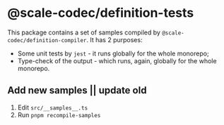 # @scale-codec/definition-tests

This package contains a set of samples compiled by `@scale-codec/definition-compiler`. It has 2 purposes:

-   Some unit tests by `jest` - it runs globally for the whole monorepo;
-   Type-check of the output - which runs, again, globally for the whole monorepo.

## Add new samples || update old

1. Edit `src/__samples__.ts`
2. Run `pnpm recompile-samples`
